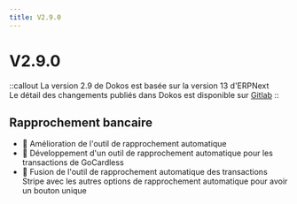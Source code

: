 ```yaml
---
title: V2.9.0
---
```


# V2.9.0

::callout
La version 2.9 de Dokos est basée sur la version 13 d'ERPNext  
Le détail des changements publiés dans Dokos est disponible sur [Gitlab](https://gitlab.com/dokos/dokos/-/releases)
::

## Rapprochement bancaire

- :rocket: Amélioration de l'outil de rapprochement automatique
- :rocket: Développement d'un outil de rapprochement automatique pour les transactions de GoCardless
- :rocket: Fusion de l'outil de rapprochement automatique des transactions Stripe avec les autres options de rapprochement automatique pour avoir un bouton unique

